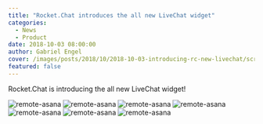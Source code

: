 ```yaml
---
title: "Rocket.Chat introduces the all new LiveChat widget"
categories:
  - News
  - Product
date: 2018-10-03 08:00:00
author: Gabriel Engel
cover: /images/posts/2018/10/2018-10-03-introducing-rc-new-livechat/screen-grab.png
featured: false
---
```

Rocket.Chat is introducing the all new LiveChat widget!

<img alt="remote-asana" src="{{'/images/posts/2018/10/2018-10-03-introducing-rc-new-livechat/change-department.png' | relative_url}}">
<img alt="remote-asana" src="{{'/images/posts/2018/10/2018-10-03-introducing-rc-new-livechat/drag-and-drop.png' | relative_url}}">
<img alt="remote-asana" src="{{'/images/posts/2018/10/2018-10-03-introducing-rc-new-livechat/finish-chat-feedback-option.png' | relative_url}}">
<img alt="remote-asana" src="{{'/images/posts/2018/10/2018-10-03-introducing-rc-new-livechat/multi-upload.png' | relative_url}}">
<img alt="remote-asana" src="{{'/images/posts/2018/10/2018-10-03-introducing-rc-new-livechat/screen-grab.png' | relative_url}}">
<img alt="remote-asana" src="{{'/images/posts/2018/10/2018-10-03-introducing-rc-new-livechat/typing-notification.png' | relative_url}}">
<img alt="remote-asana" src="{{'/images/posts/2018/10/2018-10-03-introducing-rc-new-livechat/unread-messages.png' | relative_url}}">
